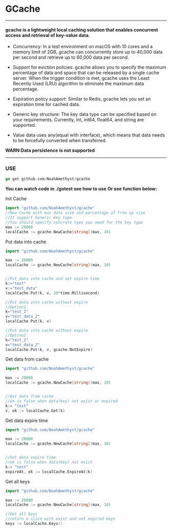 # GCache

---

#### gcache is a lightweight local caching solution that enables concurrent access and retrieval of key-value data.

* Concurrency: In a test environment on macOS with 10 cores and a memory limit of 2GB, gcache can concurrently store up to 40,000 data per second and retrieve up to 60,000 data per second.

* Support for eviction policies: gcache allows you to specify the maximum percentage of data and space that can be released by a single cache server. When the trigger condition is met, gcache uses the Least Recently Used (LRU) algorithm to eliminate the maximum data percentage.

* Expiration policy support: Similar to Redis, gcache lets you set an expiration time for cached data.

* Generic key structure: The key data type can be specified based on your requirements. Currently, int, int64, float64, and string are supported.

* Value data uses any(equal with interface), which means that data needs to be forcefully converted when transferred.

**WARN:Data persistence is not supported**

---
### USE

```go
go get github.com/NoahAmethyst/gcache
```

**You can watch code in ./gotest see how to use**
**Or see function below:**

Init Cache
```go
import "github.com/NoahAmethyst/gcache"
//New Cache with max data size and percentage of free up size
//It support Generic Key type
//You should specify concrete type you need for the key type
max := 20000
localCache := gcache.NewCache[string](max, 10)

```

Put data into cache
```go
import "github.com/NoahAmethyst/gcache"

max := 20000
localCache := gcache.NewCache[string](max, 10)


//Put data into cache and set expire time
k:="test"
v:="test_data"
localCache.Put(k, v, 10*time.Millisecond)

//Put data into cache without expire
//Option1
k="test_2"
v="test_data_2"
localCache.Put(k, v)

//Put data into cache without expire
//Option2
k="test_2"
v="test_data_2"
localCache.Put(k, v, gcache.NotExpire)
```
Get data from cache
```go
import "github.com/NoahAmethyst/gcache"

max := 20000
localCache := gcache.NewCache[string](max, 10)


//Get data from cache
//ok is false when data(key) not exist or expired
k:= "test"
v, ok := localCache.Get(k)

```

Get data expire time
```go
import "github.com/NoahAmethyst/gcache"

max := 20000
localCache := gcache.NewCache[string](max, 10)


//Get data expire time
//ok is false when data(key) not exist
k:= "test"
expireAt, ok := localCache.ExpireAt(k)
```

Get all keys
```go
import "github.com/NoahAmethyst/gcache"

max := 20000
localCache := gcache.NewCache[string](max, 10)

//Get all keys
//return a slice with exist and not expired keys
keys := localCache.Keys()

```